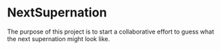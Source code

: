# NextSupernation
The purpose of this project is to start a collaborative effort to guess what the next supernation might look like.
